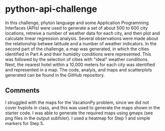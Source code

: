 # python-api-challenge
In this challenge, phyton language and some Application Programming Interfaces (APIs) were used to generate a set of about 500 to 600 city locations, retreive a number of weather data for each city, and then plot and calculate linear regression analysis. Several observations were made about the relationship betwee latitude and a number of weather indicators. In the second part of the challenge, a map was generated, in which the cities identified in Part A and their humidity conditions were represented. This was followed by the selection of cities with "ideal" weather conditions. Next, the nearest hotel within a 10,000 meters for each city was identified and represented in a map.
The code, analyis, and maps and scatterplots generated can be found in the GitHub repository. 

## Comments
I struggled with the maps for the VacationPy problem, since we did not cover hvplots in class, and this was used to generate the maps shown in the starter code. I was able to generate the required maps using gmaps (see png files in the output subfoler). I used a heatmap for Step 1 and simple markers for Step 5. 